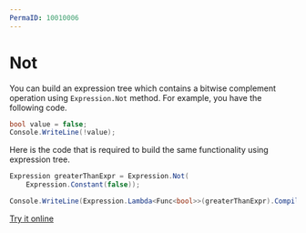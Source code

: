 ```yaml
---
PermaID: 10010006
---
```


# Not

You can build an expression tree which contains a bitwise complement operation using `Expression.Not` method. For example, you have the following code.

```csharp
bool value = false;
Console.WriteLine(!value);
```

Here is the code that is required to build the same functionality using expression tree. 

```csharp
Expression greaterThanExpr = Expression.Not(
    Expression.Constant(false));

Console.WriteLine(Expression.Lambda<Func<bool>>(greaterThanExpr).Compile()());
```

[Try it online](https://dotnetfiddle.net/FfdWMk)
